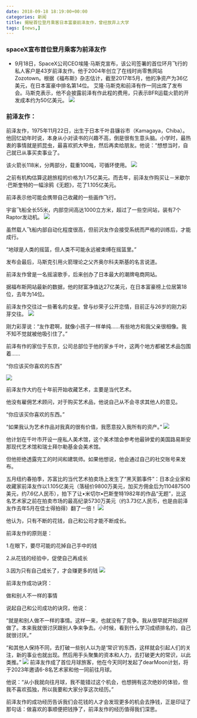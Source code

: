 ```yaml
---
date: 2018-09-18 18:19:00+00:00
categories: 新闻
title: 揭秘首位登月乘客日本富豪前泽友作，曾经放弃上大学
tags: [news,]
---
```

### spaceX宣布首位登月乘客为前泽友作
* 9月18日，SpaceX公司CEO埃隆·马斯克宣布，该公司签署的首位环月飞行的私人客户是43岁前泽友作。他于2004年创立了在线时尚零售网站Zozotown。根据《福布斯》杂志估计，截至2017年5月，他的净资产为36亿美元，在日本富豪中排名第14位。
艾隆·马斯克和前泽有作一同出席了发布会。马斯克表示，他不会披露前泽有作此程的费用，只表示BFR运载火箭的开发成本约为50亿美元。
![](/uploads/news/20180918/spacex.png)

### 前泽友作：
前泽友作，1975年11月22日，出生于日本千叶县镰谷市（Kamagaya，Chiba）。他回忆幼年时说，本身从小对读书的兴趣不高，倒是很有生意头脑。小学时，最热衷的事情就是抓昆虫，最喜欢抓大甲虫，然后再卖给朋友。他说：“想想当时，自己就已从事买卖事业了。

该火箭长118米，分两部分，载重100吨，可循环使用。
![](/uploads/news/20180918/spacex1.png)

之前有机构估算这趟旅程的价格为1.75亿美元。而去年，前泽友作购买让－米歇尔·巴斯奎特的一幅涂鸦《无题》，花了1.105亿美元。

前泽表示他可能会携带自己收藏的一些画作飞行。

宇宙飞船全长55米，内部空间高达1000立方米，超过了一些空间站，装有7个Raptor发动机。
![](/uploads/news/20180918/spacex2.png)

虽然载人飞船内部自动化程度很高，但前沢友作会接受系统而严格的训练后，才能成行。

“地球是人类的摇篮，但人类不可能永远被束缚在摇篮里。”

发布会最后，马斯克引用火箭理论之父齐奥尔科夫斯基的名言说道。

前泽友作曾是一名摇滚歌手，后来创办了日本最大的潮牌电商网站。

据福布斯网站最新的数据，他的财富净值达27亿美元，在日本富豪榜上位居第18位，去年为14位。

前泽友作交往过一些著名的女星。曾与纱荣子公开恋情，目前正与26岁的刚力彩芽交往。
![](/uploads/news/20180918/spacex4.png)

刚力彩芽说：“友作君啊，就像小孩子一样单纯……有些地方和我父亲很相像。我不知不觉就被他吸引住了。”

前泽有作的家位于东京，公司总部位于他的家乡千叶，这两个地方都被艺术品包围着……

“你应该买你喜欢的东西”

![](/uploads/news/20180918/spacex5.png)

前泽友作大约在十年前开始收藏艺术，主要是当代艺术。

他没有雇佣艺术顾问，对于购买艺术品，他说自己从不会寻求其他人的意见。

“你应该买你喜欢的东西。”

“如果我认为艺术作品对我真的很有价值，我愿意投入我所有的资产。”
![](/uploads/news/20180918/spacex6.gif)

他计划在千叶市开设一座私人美术馆，这个美术馆会参考他最钟爱的美国路易斯安那现代艺术馆和瑞士拜尔勒基金会美术馆。

但他拒绝透露完工的时间和建筑师。如果他想说，他会通过自己的社交账号来发布。

五月纽约春拍季，苏富比的当代艺术拍卖场上发生了“黑天鹅事件”：日本企业家和收藏家前泽友作以1.105亿美元（落槌价9800万美元，加买方佣金后为110487500美元，约7.6亿人民币），拍下了让•米切尔•巴斯奎特1982年的作品“无题”，比这名艺术家之前在拍卖市场的最高纪录5730万美元（约3.73亿人民币，也是由前泽友作去年5月在佳士得拍得）翻了一倍！
![](/uploads/news/20180918/spacex7.jpg)

他认为，只有不断的花钱，自己和公司才能不断成长。

前泽友作的原则是：

1.在眼下，要尽可能的花掉自己手中的钱

2.从花钱的经验中，促使自己再成长

3.因为只有自己成长了，才会赚更多的钱
![](/uploads/news/20180918/spacex7.jpg)

前泽友作成功诀窍：

做和别人不一样的事情

说起自己和公司成功的诀窍，他说：

“就是和别人做不一样的事情。这样一来，也就没有了竞争。我从很早就开始这样做了。本来我就很讨厌跟别人争来争去。小时候，看到什么学习成绩排名的，自己就很讨厌。”

“和其他人保持不同，去打破一些别人以为是‘常识’的东西，这样就会引起人们的关注，新的事业也就出现。然后用手头聚集的资本和人力，去打破更大的常识，以此类推。”
![](/uploads/news/20180918/spacex8.png)
前泽友作成了首位月球旅客，他在今天同时发起了dearMoon计划，将于2023年邀请6-8名艺术家和他一同前往月球。

他说：“从小我就向往月球，我不能错过这个机会，也想拥有这次绝妙的体验，但我不喜欢孤独，所以我要和大家分享这次经历。”

前泽友作的成功经历告诉我们会花钱的人才会发现更多的机会去挣钱，正是印证了那句话：做喜欢的事顺便把钱挣了，前泽友作的经历值得我们深思。
